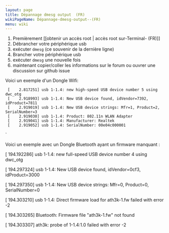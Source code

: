 ```yaml
---
layout: page
title: Dépannage dmesg output  (FR)
wikiPageName: Dépannage-dmesg-output--(FR)
menu: wiki
---
```


1. Premièrement [[obtenir un accès root | accès root sur-Terminal- (FR)]]
2. Débrancher votre périphérique usb 
3. exécuter `dmesg` (ce souvenir de la dernière ligne)
4. Brancher votre périphérique usb 
5. exécuter `dmesg`  une nouvelle fois
6. maintenant copier/coller les informations sur le forum ou ouvrer une discussion sur github issue



Voici un exemple d'un Dongle Wifi:

     [    2.817251] usb 1-1.4: new high-speed USB device number 5 using dwc_otg
     [    2.918993] usb 1-1.4: New USB device found, idVendor=7392, idProduct=7811
     [    2.919019] usb 1-1.4: New USB device strings: Mfr=1, Product=2, SerialNumber=3
     [    2.919030] usb 1-1.4: Product: 802.11n WLAN Adapter
     [    2.919041] usb 1-1.4: Manufacturer: Realtek
     [    2.919052] usb 1-1.4: SerialNumber: 00e04c000001



`     

Voici un exemple avec un Dongle Bluetooth ayant un firmware manquant : 


[  194.192286] usb 1-1.4: new full-speed USB device number 4 using dwc_otg

[  194.297324] usb 1-1.4: New USB device found, idVendor=0cf3, idProduct=3000 

[  194.297350] usb 1-1.4: New USB device strings: Mfr=0, Product=0, SerialNumber=0 

[  194.303210] usb 1-1.4: Direct firmware load for ath3k-1.fw failed with error -2 

[  194.303265] Bluetooth: Firmware file "ath3k-1.fw" not found 

[  194.303307] ath3k: probe of 1-1.4:1.0 failed with error -2
 
